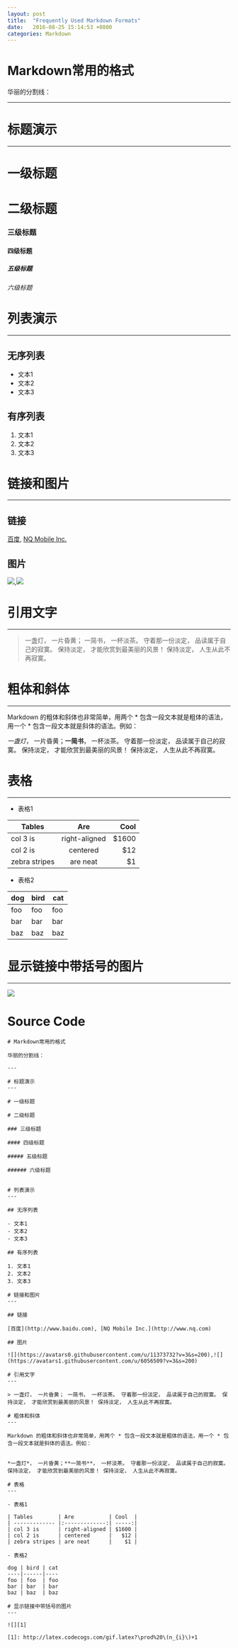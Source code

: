 ```yaml
---
layout: post
title:  "Frequently Used Markdown Formats"
date:   2016-08-25 15:14:53 +0800
categories: Markdown
---
```


# Markdown常用的格式

华丽的分割线：

---

# 标题演示
--- 

# 一级标题

# 二级标题

### 三级标题

#### 四级标题

##### 五级标题

###### 六级标题


# 列表演示
---

## 无序列表

- 文本1
- 文本2
- 文本3

## 有序列表

1. 文本1
2. 文本2
3. 文本3

# 链接和图片
---

## 链接

[百度](http://www.baidu.com), [NQ Mobile Inc.](http://www.nq.com)

## 图片

![](https://avatars0.githubusercontent.com/u/11373732?v=3&s=200),![](https://avatars1.githubusercontent.com/u/6056509?v=3&s=200)

# 引用文字
---

> 一盏灯， 一片昏黄； 一简书， 一杯淡茶。 守着那一份淡定， 品读属于自己的寂寞。 保持淡定， 才能欣赏到最美丽的风景！ 保持淡定， 人生从此不再寂寞。

# 粗体和斜体
---

Markdown 的粗体和斜体也非常简单，用两个 * 包含一段文本就是粗体的语法，用一个 * 包含一段文本就是斜体的语法。例如：


*一盏灯*， 一片昏黄；**一简书**， 一杯淡茶。 守着那一份淡定， 品读属于自己的寂寞。 保持淡定， 才能欣赏到最美丽的风景！ 保持淡定， 人生从此不再寂寞。

# 表格
---

- 表格1

| Tables        | Are           | Cool  |
| ------------- |:-------------:| -----:|
| col 3 is      | right-aligned | $1600 |
| col 2 is      | centered      |   $12 |
| zebra stripes | are neat      |    $1 |

- 表格2

dog | bird | cat
----|------|----
foo | foo  | foo
bar | bar  | bar
baz | baz  | baz

# 显示链接中带括号的图片
---

![][1]

[1]: http://latex.codecogs.com/gif.latex?\prod%20\(n_{i}\)+1

# Source Code

```
# Markdown常用的格式

华丽的分割线：

---

# 标题演示
--- 

# 一级标题

# 二级标题

### 三级标题

#### 四级标题

##### 五级标题

###### 六级标题


# 列表演示
---

## 无序列表

- 文本1
- 文本2
- 文本3

## 有序列表

1. 文本1
2. 文本2
3. 文本3

# 链接和图片
---

## 链接

[百度](http://www.baidu.com), [NQ Mobile Inc.](http://www.nq.com)

## 图片

![](https://avatars0.githubusercontent.com/u/11373732?v=3&s=200),![](https://avatars1.githubusercontent.com/u/6056509?v=3&s=200)

# 引用文字
---

> 一盏灯， 一片昏黄； 一简书， 一杯淡茶。 守着那一份淡定， 品读属于自己的寂寞。 保持淡定， 才能欣赏到最美丽的风景！ 保持淡定， 人生从此不再寂寞。

# 粗体和斜体
---

Markdown 的粗体和斜体也非常简单，用两个 * 包含一段文本就是粗体的语法，用一个 * 包含一段文本就是斜体的语法。例如：


*一盏灯*， 一片昏黄；**一简书**， 一杯淡茶。 守着那一份淡定， 品读属于自己的寂寞。 保持淡定， 才能欣赏到最美丽的风景！ 保持淡定， 人生从此不再寂寞。

# 表格
---

- 表格1

| Tables        | Are           | Cool  |
| ------------- |:-------------:| -----:|
| col 3 is      | right-aligned | $1600 |
| col 2 is      | centered      |   $12 |
| zebra stripes | are neat      |    $1 |

- 表格2

dog | bird | cat
----|------|----
foo | foo  | foo
bar | bar  | bar
baz | baz  | baz

# 显示链接中带括号的图片
---

![][1]

[1]: http://latex.codecogs.com/gif.latex?\prod%20\(n_{i}\)+1

```
